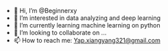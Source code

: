 - 👋 Hi, I’m @Beginnerxy
- 👀 I’m interested in data analyzing and deep learning
- 🌱 I’m currently learning machine learning on python
- 💞️ I’m looking to collaborate on ...
- 📫 How to reach me: Yap.xiangyang321@gmail.com

<!---
Beginnerxy/Beginnerxy is a ✨ special ✨ repository because its `README.md` (this file) appears on your GitHub profile.
You can click the Preview link to take a look at your changes.
--->
